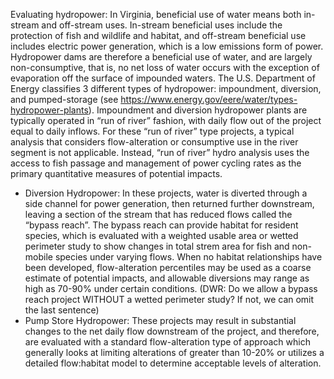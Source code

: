 Evaluating hydropower: In Virginia, beneficial use of water means both in-stream and off-stream uses. In-stream beneficial uses include the protection of fish and wildlife and habitat, and off-stream beneficial use includes electric power generation, which is a low emissions form of power. Hydropower dams are therefore a beneficial use of water, and are largely non-consumptive, that is, no net loss of water occurs with the exception of evaporation off the surface of impounded waters. The U.S. Department of Energy classifies 3 different types of hydropower: impoundment, diversion, and pumped-storage (see https://www.energy.gov/eere/water/types-hydropower-plants). Impoundment and diversion hydropower plants are typically operated in “run of river” fashion, with daily flow out of the project equal to daily inflows. For these “run of river” type projects, a typical analysis that considers flow-alteration or consumptive use in the river segment is not applicable. Instead, “run of river” hydro analysis uses the access to fish passage and management of power cycling rates as the primary quantitative measures of potential impacts.

-	Diversion Hydropower: In these projects, water is diverted through a side channel for power generation, then returned further downstream, leaving a section of the stream that has reduced flows called the “bypass reach”. The bypass reach can provide habitat for resident species, which is evaluated with a weighted usable area or wetted perimeter study to show changes in total strem area for fish and non-mobile species under varying flows. When no habitat relationships have been developed, flow-alteration percentiles may be used as a coarse estimate of potential impacts, and allowable diversions may range as high as 70-90% under certain conditions. (DWR: Do we allow a bypass reach project WITHOUT a wetted perimeter study? If not, we can omit the last sentence)
-	Pump Store Hydropower: These projects may result in substantial changes to the net daily flow downstream of the project, and therefore, are evaluated with a standard flow-alteration type of approach which generally looks at limiting alterations of greater than 10-20% or utilizes a detailed flow:habitat model to determine acceptable levels of alteration.

